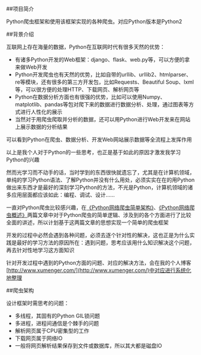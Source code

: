 ##项目简介

Python爬虫框架和使用该框架实现的各种爬虫。对应Python版本是Python2

##背景介绍

互联网上存在海量的数据，Python在互联网时代有很多天然的优势：

* 有诸多Python开发的Web框架：django、flask、web.py等，可以方便的拿来做Web开发
* Python开发爬虫也有天然的优势，比如自带的urllib、urllib2、htmlparser、re等模块，还有很多的第三方开发包，比如Requests、Beautiful Soup、lxml等，可以很方便的处理HTTP、下载网页、解析网页等
* Python在数据分析方面也有很强的优势，比如可以使用Numpy、matplotlib、pandas等包对爬下来的数据进行数据分析、处理，通过图表等方式进行人性化的展示
* 当然对于用爬虫爬取并分析的数据，还可以用Python进行Web开发来在网站上展示数据的分析结果

可以看到Python在爬虫、数据分析、开发Web网站展示数据等全流程上发挥作用

以上是我个人对于Python的一些思考，也正是基于如此的原因才激发我学习Python的兴趣

然而光学习而不动手的话，当时学到的东西很快就遗忘了，尤其是在计算机领域，单纯的学习Python语法、了解Python并没有什么用处，必须实实在在的用Python做出来东西才是最好的深刻学习Python的方法，不光是Python，计算机领域的诸多应用层面都应该如此：编程、调试、设计……

一直对Python爬虫比较感兴趣，在[《Python网络爬虫简单架构》](http://www.xumenger.com/python-spider-20160608/)、[《Python网络爬虫概述》](http://www.xumenger.com/python-crawler-20170102/)两篇文章中对于Python爬虫的简单逻辑、涉及到的各个方面进行了比较全面的讲述，所以计划基于这两篇文章的思想实现一个简单的爬虫框架

开发的过程中必然会遇到各种问题，必须去逐个针对性的解决，这也正是为什么实践是最好的学习方法的原因所在：遇到问题，思考应该用什么知识解决这个问题，再去针对性地学习这方面知识

针对开发过程中遇到的Python方面的问题、对应的解决方法，会在我的个人博客[http://www.xumenger.com/](http://www.xumenger.com/)中对应进行系统化地整理

##爬虫架构

设计框架时需思考的问题：

* 多线程，其固有的Python GIL锁问题
* 多进程，进程间通信是个棘手的问题
* 解析网页属于CPU密集型的工作
* 下载网页属于网络IO
* 一般将网页解析结果保存到文件或数据库，所以其大都是磁盘IO
